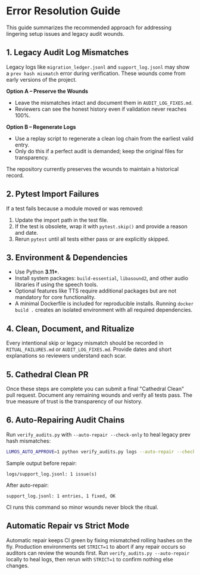 # Error Resolution Guide

This guide summarizes the recommended approach for addressing lingering setup issues and legacy audit wounds.

## 1. Legacy Audit Log Mismatches
Legacy logs like `migration_ledger.jsonl` and `support_log.jsonl` may show a `prev hash mismatch` error during verification. These wounds come from early versions of the project.

**Option A – Preserve the Wounds**
- Leave the mismatches intact and document them in `AUDIT_LOG_FIXES.md`.
- Reviewers can see the honest history even if validation never reaches 100%.

**Option B – Regenerate Logs**
- Use a replay script to regenerate a clean log chain from the earliest valid entry.
- Only do this if a perfect audit is demanded; keep the original files for transparency.

The repository currently preserves the wounds to maintain a historical record.

## 2. Pytest Import Failures
If a test fails because a module moved or was removed:
1. Update the import path in the test file.
2. If the test is obsolete, wrap it with `pytest.skip()` and provide a reason and date.
3. Rerun `pytest` until all tests either pass or are explicitly skipped.

## 3. Environment & Dependencies
- Use Python **3.11+**.
- Install system packages: `build-essential`, `libasound2`, and other audio libraries if using the speech tools.
- Optional features like TTS require additional packages but are not mandatory for core functionality.
- A minimal Dockerfile is included for reproducible installs. Running `docker build .` creates an isolated environment with all required dependencies.

## 4. Clean, Document, and Ritualize
Every intentional skip or legacy mismatch should be recorded in `RITUAL_FAILURES.md` or `AUDIT_LOG_FIXES.md`. Provide dates and short explanations so reviewers understand each scar.

## 5. Cathedral Clean PR
Once these steps are complete you can submit a final "Cathedral Clean" pull request. Document any remaining wounds and verify all tests pass. The true measure of trust is the transparency of our history.

## 6. Auto-Repairing Audit Chains
Run `verify_audits.py` with `--auto-repair --check-only` to heal legacy prev hash mismatches:
```bash
LUMOS_AUTO_APPROVE=1 python verify_audits.py logs --auto-repair --check-only
```
Sample output before repair:
```
logs/support_log.jsonl: 1 issue(s)
```
After auto-repair:
```
support_log.jsonl: 1 entries, 1 fixed, OK
```
CI runs this command so minor wounds never block the ritual.

## Automatic Repair vs Strict Mode
Automatic repair keeps CI green by fixing mismatched rolling hashes on the fly.
Production environments set `STRICT=1` to abort if any repair occurs so auditors
can review the wounds first. Run `verify_audits.py --auto-repair` locally to heal
logs, then rerun with `STRICT=1` to confirm nothing else changes.
